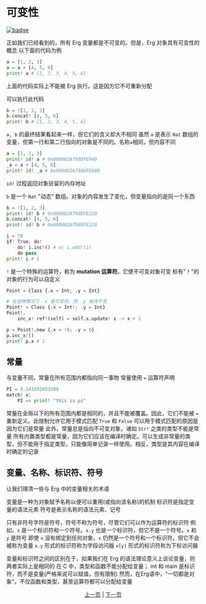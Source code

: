 # 可变性

[![badge](https://img.shields.io/endpoint.svg?url=https%3A%2F%2Fgezf7g7pd5.execute-api.ap-northeast-1.amazonaws.com%2Fdefault%2Fsource_up_to_date%3Fowner%3Derg-lang%26repos%3Derg%26ref%3Dmain%26path%3Ddoc/EN/syntax/18_mutability.md%26commit_hash%3De959b3e54bfa8cee4929743b0193a129e7525c61)](https://gezf7g7pd5.execute-api.ap-northeast-1.amazonaws.com/default/source_up_to_date?owner=erg-lang&repos=erg&ref=main&path=doc/EN/syntax/18_mutability.md&commit_hash=e959b3e54bfa8cee4929743b0193a129e7525c61)

正如我们已经看到的，所有 Erg 变量都是不可变的。但是，Erg 对象具有可变性的概念
以下面的代码为例

```python
a = [1, 2, 3]
a = a + [4, 5, 6]
print! a # [1, 2, 3, 4, 5, 6]
```

上面的代码实际上不能被 Erg 执行。这是因为它不可重新分配

可以执行此代码

```python
b = ![1, 2, 3]
b.concat! [4, 5, 6]
print! b # [1, 2, 3, 4, 5, 6]
```

`a, b` 的最终结果看起来一样，但它们的含义却大不相同
虽然 `a` 是表示 `Nat` 数组的变量，但第一行和第二行指向的对象是不同的。名称`a`相同，但内容不同

```python
a = [1, 2, 3]
print! id! a # 0x000002A798DFE940
_a = a + [4, 5, 6]
print! id! _a # 0x000002A798DFE980
```

`id!` 过程返回对象驻留的内存地址

`b` 是一个 `Nat` "动态" 数组。对象的内容发生了变化，但变量指向的是同一个东西

```python
b = ![1, 2, 3]
print! id! b # 0x000002A798DFE220
b.concat! [4, 5, 6]
print! id! b # 0x000002A798DFE220
```

```python
i = !0
if! True. do!
    do! i.inc!() # or i.add!(1)
    do pass
print! i # 1
```

`!` 是一个特殊的运算符，称为 __mutation 运算符__。它使不可变对象可变
标有"！"的对象的行为可以自定义

```python
Point = Class {.x = Int; .y = Int}

# 在这种情况下 .x 是可变的，而 .y 保持不变
Point! = Class {.x = Int!; .y = Int}
Point!.
    inc_x! ref!(self) = self.x.update! x -> x + 1

p = Point!.new {.x = !0; .y = 0}
p.inc_x!()
print! p.x # 1
```

## 常量

与变量不同，常量在所有范围内都指向同一事物
常量使用 `=` 运算符声明

```python
PI = 3.141592653589
match! x:
    PI => print! "this is pi"
```

常量在全局以下的所有范围内都是相同的，并且不能被覆盖。因此，它们不能被 ``=`` 重新定义。此限制允许它用于模式匹配
`True` 和 `False` 可以用于模式匹配的原因是因为它们是常量
此外，常量总是指向不可变对象。诸如 `Str!` 之类的类型不能是常量
所有内置类型都是常量，因为它们应该在编译时确定。可以生成非常量的类型，但不能用于指定类型，只能像简单记录一样使用。相反，类型是其内容在编译时确定的记录

## 变量、名称、标识符、符号

让我们理清一些与 Erg 中的变量相关的术语

变量是一种为对象赋予名称以便可以重用(或指向该名称)的机制
标识符是指定变量的语法元素
符号是表示名称的语法元素、记号

只有非符号字符是符号，符号不称为符号，尽管它们可以作为运算符的标识符
例如，`x` 是一个标识符和一个符号。`x.y` 也是一个标识符，但它不是一个符号。`x` 和 `y` 是符号
即使 `x` 没有绑定到任何对象，`x` 仍然是一个符号和一个标识符，但它不会被称为变量
`x.y` 形式的标识符称为字段访问器
`x[y]` 形式的标识符称为下标访问器

变量和标识符之间的区别在于，如果我们在 Erg 的语法理论意义上谈论变量，则两者实际上是相同的
在 C 中，类型和函数不能分配给变量； int 和 main 是标识符，而不是变量(严格来说可以赋值，但有限制)
然而，在Erg语中，"一切都是对象"。不仅函数和类型，甚至运算符都可以分配给变量

<p align='center'>
    <a href='./17_iterator.md'>上一页</a> | <a href='./19_ownership.md'>下一页</a>
</p>
